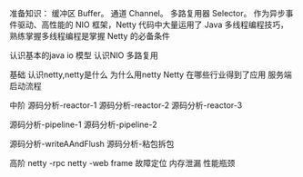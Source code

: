 准备知识：
缓冲区 Buffer。
通道 Channel。
多路复用器 Selector。
作为异步事件驱动、高性能的 NIO 框架，Netty 代码中大量运用了 Java 多线程编程技巧，熟练掌握多线程编程是掌握 Netty 的必备条件

认识基本的java io 模型
认识NIO  多路复用


基础
认识netty,netty是什么
为什么用netty
Netty 在哪些行业得到了应用
服务端启动流程


中阶
源码分析-reactor-1
源码分析-reactor-2
源码分析-reactor-3

源码分析-pipeline-1
源码分析-pipeline-2

源码分析-writeAAndFlush
源码分析-粘包拆包


高阶
netty -rpc
netty -web frame
故障定位
内存泄漏
性能瓶颈

